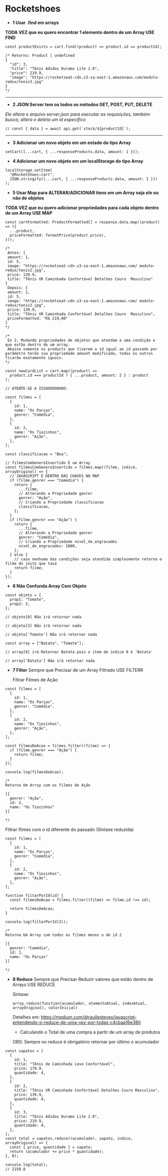 # Rocketshoes

- **1 Usar .find em arrays**

**TODA VEZ que eu quero encontrar 1 elemento dentro de um Array USE FIND**

```tsx
const productExists = cart.find((product) => product.id == productId);

/* Retorno: Product | undefined
{
  "id": 3,
  "title": "Tênis Adidas Duramo Lite 2.0",
  "price": 219.9,
  "image": "https://rocketseat-cdn.s3-sa-east-1.amazonaws.com/modulo-redux/tenis3.jpg"
}
*/
```

---

- **2 JSON Server tem os todos os métodos GET, POST, PUT, DELETE**

_Ele altera o arquivo server.json para executar as requisições, também busca, altera e deleta um id específico_

```tsx
// const { data } = await api.get(`stock/${productId}`);
```

---

- **3 Adicionar um novo objeto em um estado do tipo Array**

```tsx
setCart([...cart, { ...responseProducts.data, amount: 1 }]);
```

- **4 Adicionar um novo objeto em um localStorage do tipo Array**

```tsx
localStorage.setItem(
  "@RocketShoes:cart",
  JSON.stringify([...cart, { ...responseProducts.data, amount: 1 }])
);
```

- **5 Usar Map para ALTERAR/ADICIONAR itens em um Array seja ele ou não de objetos**

**TODA VEZ que eu quero adicionar propriedades para cada objeto dentro de um Array USE MAP**

```tsx
const cartFormatted: ProductFormatted[] = response.data.map((product) => ({
  ...product,
  priceFormatted: formatPrice(product.price),
}));

/*
 Antes: {
 amount: 1,
 id: 5,
 image: "https://rocketseat-cdn.s3-sa-east-1.amazonaws.com/ modulo-redux/tenis2.jpg",
 price: 139.9,
 title: "Tênis VR Caminhada Confortável Detalhes Couro  Masculino"
}
 Depois: {
 amount: 1,
 id: 5,
 image: "https://rocketseat-cdn.s3-sa-east-1.amazonaws.com/ modulo-redux/tenis2.jpg",
 price: 139.9,
 title: "Tênis VR Caminhada Confortável Detalhes Couro  Masculino",
 priceFormatted: "R$ 219,90"
}
*/

/*
 Ex 2, Mudando propriedades de objetos que atendam a uma condição e que estão dentro de um array.
 Abaixo somente os products que tiverem o id igual ao id passado por parâmetro terão sua propriedade amount modificada, todos os outros ficarão exatamente iguais.
*/

const newCardList = cart.map((product) =>
  product.id === productId ? { ...product, amount: 2 } : product
);

// ATENTE-SE A ISSOOOOOOOOO:

const filmes = [
  {
    id: 1,
    name: "Os Parças",
    genrer: "Comédia",
  },
  {
    id: 2,
    name: "Os Tiozinhos",
    genrer: "Ação",
  },
];

const classificacao = "Boa";

// filmesComGeneroInvertido É um Array
const filmesComGeneroInvertido = filmes.map((filme, indice, arrayOriginal) => {
  // JAVASCRIPT É DENTRO DAS CHAVES NO MAP
  if (filme.genrer === "Comédia") {
    return {
      ...filme,
      // Alterando a Propriedade genrer
      genrer: "Ação",
      // Criando a Propriedade classificacao
      classificacao,
    };
  }
  if (filme.genrer === "Ação") {
    return {
      ...filme,
      // Alterando a Propriedade genrer
      genrer: "Comédia",
      // Criando a Propriedade nivel_de_engracades
      nivel_de_engracades: 1000,
    };
  } else {
    // caso nenhuma das condições seja atendida simplesmente retorno o filme do jeito que tava
    return filme;
  }
});
```

- **6 Não Confunda Array Com Objeto**

```tsx
const objeto = {
  prop1: "Tomate",
  prop2: 3,
};

// objeto[0] Não irá retornar nada

// objeto[3] Não irá retornar nada

// objeto['Tomate'] Não irá retornar nada

const array = ["Batata", "Tomate"];

// array[0] irá Retornar Batata pois o item de indice 0 é 'Batata'

// array['Batata'] Não irá retornar nada
```

- **7 Filter**
  Sempre que Precisar de um Array Filtrado USE FILTERR

  Filtrar Filmes de Ação

```tsx
const filmes = [
  {
    id: 1,
    name: "Os Parças",
    genrer: "Comédia",
  },
  {
    id: 2,
    name: "Os Tiozinhos",
    genrer: "Ação",
  },
];

const filmesDeAcao = filmes.filter((filme) => {
  if (filme.genrer === "Ação") {
    return filme;
  }
});

console.log(filmesDeAcao);

/*
Retorna Um Array com os filmes de Ação

[{
  genrer: "Ação",
  id: 2,
  name: "Os Tiozinhos"
}]

*/
```

Filtrar filmes com o id diferente do passado (Sintaxe reduzida)

```tsx
const filmes = [
  {
    id: 1,
    name: "Os Parças",
    genrer: "Comédia",
  },
  {
    id: 2,
    name: "Os Tiozinhos",
    genrer: "Ação",
  },
];

function filtarPorId(id) {
  const filmesDeAcao = filmes.filter((filme) => filme.id !== id);

  return filmesDeAcao;
}

console.log(filtarPorId(2));

/*
Retorna Um Array com todos os filmes menos o de id 2

[{
  genrer: "Comédia",
  id: 1,
  name: "Os Parças"
}]

*/
```

- **8 Reduce**
  Sempre que Precisar Reduzir valores que estão dentro de Arrays USE REDUCE

  Sintaxe:

  ```tsx
  array.reduce(function(acumulador, elementoAtual, indexAtual, arrayOriginal), valorInicial)
  ```

  Detalhes em: https://medium.com/@raullesteves/javascript-entendendo-o-reduce-de-uma-vez-por-todas-c4cbaa16e380

  - Calculando o Total de uma compra a partir de um array de produtos

  OBS: Sempre no reduce é obrigatório retornar por último o acumulador

```tsx
const sapatos = [
  {
    id: 1,
    title: "Tênis de Caminhada Leve Confortável",
    price: 179.9,
    quantidade: 4,
  },
  {
    id: 2,
    title: "Tênis VR Caminhada Confortável Detalhes Couro Masculino",
    price: 139.9,
    quantidade: 4,
  },
  {
    id: 3,
    title: "Tênis Adidas Duramo Lite 2.0",
    price: 219.9,
    quantidade: 4,
  },
];
const total = sapatos.reduce((acumulador, sapato, indice, arrayOriginal) => {
  const { price, quantidade } = sapato;
  return (acumulador += price * quantidade);
}, 0);

console.log(total);
// 2158.8
```

